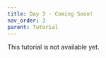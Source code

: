 ```yaml
---
title: Day 3 - Coming Soon!
nav_order: 3
parent: Tutorial
---
```

This tutorial is not available yet.